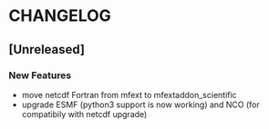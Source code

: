 # CHANGELOG


## [Unreleased]

### New Features
- move netcdf Fortran from mfext to mfextaddon_scientific
- upgrade ESMF (python3 support is now working) and NCO (for compatibily with netcdf upgrade)






